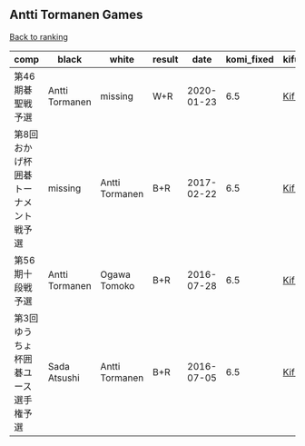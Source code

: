 ## Antti Tormanen Games

[Back to ranking](../../index.md)




| **comp** | **black** | **white** | **result** | **date** | **komi_fixed** | **kifu** | 
| --- | --- | --- | --- | --- | --- | --- |
| 第46期碁聖戦予選 | Antti Tormanen | missing | W+R | 2020-01-23 | 6.5 | [Kifu](https://kifudepot.net/kifucontents.php?id=%2BL8eoUaBxRUhwa27AxrUxw%3D%3D) | 
| 第8回おかげ杯囲碁トーナメント戦予選 | missing | Antti Tormanen | B+R | 2017-02-22 | 6.5 | [Kifu](https://kifudepot.net/kifucontents.php?id=NBD4YslReECumKVYIZb0Cg%3D%3D) | 
| 第56期十段戦予選 | Antti Tormanen | Ogawa Tomoko | B+R | 2016-07-28 | 6.5 | [Kifu](https://kifudepot.net/kifucontents.php?id=JzuPa7WXbgS%2Ba6VGIZO0ng%3D%3D) | 
| 第3回ゆうちょ杯囲碁ユース選手権予選 | Sada Atsushi | Antti Tormanen | B+R | 2016-07-05 | 6.5 | [Kifu](https://kifudepot.net/kifucontents.php?id=v7PN15adOpSslEGh4ISwvA%3D%3D) |




